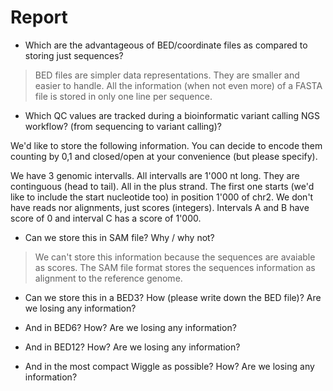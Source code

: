 # Report  
* Which are the advantageous of BED/coordinate files as compared to storing just sequences?  
> BED files are simpler data representations. They are smaller and easier to handle. All the information (when not even more) of a FASTA file is stored in only one line per sequence.
* Which QC values are tracked during a bioinformatic variant calling NGS workflow? (from sequencing to variant calling)?     
> 
  
We'd like to store the following information. You can decide to encode them counting by 0,1 and closed/open at your convenience (but please specify).  
>     
We have 3 genomic intervalls. All intervalls are 1'000 nt long. They are continguous (head to tail). All in the plus strand. The first one starts (we'd like to include the start nucleotide too) in position 1'000 of chr2. We don't have reads nor alignments, just scores (integers). Intervals A and B have score of 0 and interval C has a score of 1'000.  
* Can we store this in SAM file? Why / why not?  
> We can't store this information because the sequences are avaiable as scores. The SAM file format stores the sequences information as alignment to the reference genome. 
* Can we store this in a BED3? How (please write down the BED file)? Are we losing any information?  
>   
* And in BED6? How? Are we losing any information?  
> 
* And in BED12? How? Are we losing any information?  
>
* And in the most compact Wiggle as possible? How? Are we losing any information?  
>

